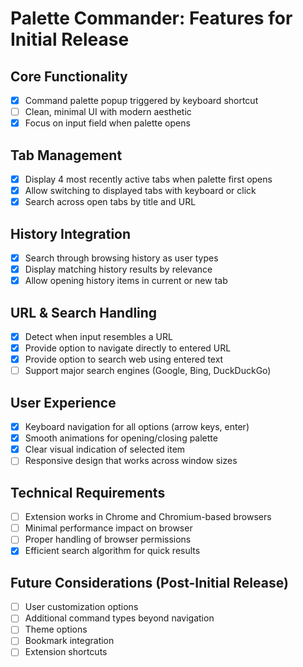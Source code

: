 # Palette Commander: Features for Initial Release

## Core Functionality

- [x] Command palette popup triggered by keyboard shortcut
- [ ] Clean, minimal UI with modern aesthetic
- [x] Focus on input field when palette opens

## Tab Management

- [x] Display 4 most recently active tabs when palette first opens
- [x] Allow switching to displayed tabs with keyboard or click
- [x] Search across open tabs by title and URL

## History Integration

- [x] Search through browsing history as user types
- [x] Display matching history results by relevance
- [x] Allow opening history items in current or new tab

## URL & Search Handling

- [x] Detect when input resembles a URL
- [x] Provide option to navigate directly to entered URL
- [x] Provide option to search web using entered text
- [ ] Support major search engines (Google, Bing, DuckDuckGo)

## User Experience

- [x] Keyboard navigation for all options (arrow keys, enter)
- [x] Smooth animations for opening/closing palette
- [x] Clear visual indication of selected item
- [ ] Responsive design that works across window sizes

## Technical Requirements

- [ ] Extension works in Chrome and Chromium-based browsers
- [ ] Minimal performance impact on browser
- [ ] Proper handling of browser permissions
- [x] Efficient search algorithm for quick results

## Future Considerations (Post-Initial Release)

- [ ] User customization options
- [ ] Additional command types beyond navigation
- [ ] Theme options
- [ ] Bookmark integration
- [ ] Extension shortcuts
